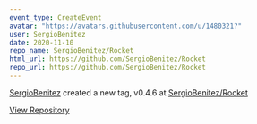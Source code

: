 ```yaml
---
event_type: CreateEvent
avatar: "https://avatars.githubusercontent.com/u/1480321?"
user: SergioBenitez
date: 2020-11-10
repo_name: SergioBenitez/Rocket
html_url: https://github.com/SergioBenitez/Rocket
repo_url: https://github.com/SergioBenitez/Rocket
---
```


<a href='https://github.com/SergioBenitez' target='_blank'>SergioBenitez</a> created a new tag, v0.4.6 at <a href='https://github.com/SergioBenitez/Rocket' target='_blank'>SergioBenitez/Rocket</a>

<a href='https://github.com/SergioBenitez/Rocket' target='_blank'>View Repository</a>